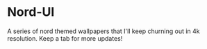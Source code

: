 # Nord-UI
A series of nord themed wallpapers that I'll keep churning out in 4k resolution. Keep a tab for more updates!
